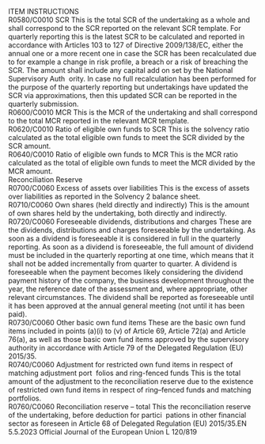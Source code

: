  
ITEM  INSTRUCTIONS  
R0580/C0010  SCR  This is the total SCR of the undertaking as a whole and shall correspond to the 
SCR reported on the relevant SCR template. 
For quarterly reporting this is the latest SCR to be calculated and reported in 
accordance with Articles 103 to 127 of Directive 2009/138/EC, either the annual 
one or a more recent one in case the SCR has been recalculated due to for 
example a change in risk profile, a breach or a risk of breaching the SCR. The 
amount shall include any capital add on set by the National Supervisory Auth ­
ority. 
In case no full recalculation has been performed for the purpose of the quarterly 
reporting but undertakings have updated the SCR via approximations, then this 
updated SCR can be reported in the quarterly submission.  
R0600/C0010  MCR  This is the MCR of the undertaking and shall correspond to the total MCR 
reported in the relevant MCR template.  
R0620/C0010  Ratio of eligible own funds to 
SCR  This is the solvency ratio calculated as the total eligible own funds to meet the 
SCR divided by the SCR amount.  
R0640/C0010  Ratio of eligible own funds to 
MCR  This is the MCR ratio calculated as the total of eligible own funds to meet the 
MCR divided by the MCR amount.  
Reconciliation Reserve  
R0700/C0060  Excess of assets over liabilities  This is the excess of assets over liabilities as reported in the Solvency 2 balance 
sheet.  
R0710/C0060  Own shares (held directly and 
indirectly)  This is the amount of own shares held by the undertaking, both directly and 
indirectly.  
R0720/C0060  Foreseeable dividends, 
distributions and charges  These are the dividends, distributions and charges foreseeable by the undertaking. 
As soon as a dividend is foreseeable it is considered in full in the quarterly 
reporting. As soon as a dividend is foreseeable, the full amount of dividend 
must be included in the quarterly reporting at one time, which means that it 
shall not be added incrementally from quarter to quarter. 
A dividend is foreseeable when the payment becomes likely considering the 
dividend payment history of the company, the business development throughout 
the year, the reference date of the assessment and, where appropriate, other 
relevant circumstances. 
The dividend shall be reported as foreseeable until it has been approved at the 
annual general meeting (not until it has been paid).  
R0730/C0060  Other basic own fund items  These are the basic own fund items included in points (a)(i) to (v) of Article 69, 
Article 72(a) and Article 76(a), as well as those basic own fund items approved 
by the supervisory authority in accordance with Article 79 of the Delegated 
Regulation (EU) 2015/35.  
R0740/C0060  Adjustment for restricted own 
fund items in respect of 
matching adjustment port ­
folios and ring-fenced funds  This is the total amount of the adjustment to the reconciliation reserve due to the 
existence of restricted own fund items in respect of ring–fenced funds and 
matching portfolios.  
R0760/C0060  Reconciliation reserve – total  This the reconciliation reserve of the undertaking, before deduction for partici ­
pations in other financial sector as foreseen in Article 68 of Delegated Regulation 
(EU) 2015/35.EN  5.5.2023 Official Journal of the European Union L 120/819